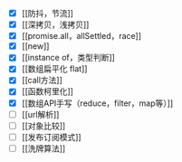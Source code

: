 - [x] [[防抖，节流]]
- [x] [[深拷贝，浅拷贝]]
- [x] [[promise.all，allSettled，race]]
- [x] [[new]]
- [x] [[instance of，类型判断]]
- [x] [[数组扁平化 flat]]
- [x] [[call方法]]
- [x] [[函数柯里化]]
- [x] [[数组API手写（reduce，filter，map等）]]
- [ ] [[url解析]]
- [ ] [[对象比较]]
- [ ] [[发布订阅模式]]
- [ ] [[洗牌算法]]